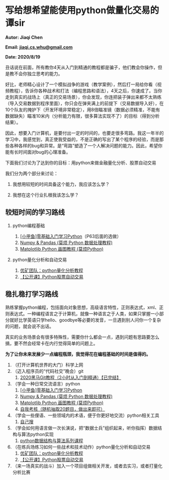 # 写给想希望能使用python做量化交易的谭sir

**Autor: 	Jiaqi Chen**

**Email:	jiaqi.cs.whu@gmail.com**

**Date:	2020/8/19**



丑话说在前面，所有教你4天从入门到精通的教程都是骗子，他们教会你操作，但是教不会你独立思考的能力。

好比，老师精心设计了一个模拟战争的游戏（教学案例），然后打一局给你看（视频教程），告诉你各种战术和打法（编程思路和语法），4天之后，你速成了。当你走到真实的战场上（真正的交易场景），你会发现，你连把装子弹出来都不太熟练（导入交易数据到程序里面），你只会在弹夹满上的前提下（交易数据导入好），在10个队友的掩护下（开发环境非常稳定），用8倍瞄准镜（数据必须精准，不能有数据缺失）瞄准10米内（分析能力有限，很多算法实现不了）的目标（得到分析结果）。

因此，想要入门计算机，是要付出一定的时间的，也要走很多弯路。我这一年半的学习中，我感觉到，真正使我受益的，不是正确的写出了某个程序的经验，而是那些各种各样的bug和异常。是“弯路”塑造了一个人解决问题的能力。因此，希望你能有长时间面对bug的心理准备。

下面我们讨论为了达到你的目标：用python来做金融量化分析、股票自动交易

我们分为两个部分来讨论：

1. 我想用较短的时间具备这个能力，我应该怎么学？

2. 我想在这个行业扎根我该怎么学？

   

## 较短时间的学习路线

1. python编程基础
   1. [[小甲鱼]零基础入门学习Python](https://www.bilibili.com/video/BV1xs411Q799?from=search&seid=10853310807908756322)（P63后面的选做）
   2. [Numpy & Pandas (莫烦 Python 数据处理教程)](https://www.bilibili.com/video/BV1Ex411L7oT?from=search&seid=441246458494693921)
   3. [Matplotlib Python 画图教程 (莫烦Python)](https://www.bilibili.com/video/BV1Jx411L7LU?from=search&seid=441246458494693921)

2. python量化分析和自动交易
   1. [优矿团队：python量化分析教程](https://wizardforcel.gitbooks.io/python-quant-uqer/content/)
   2. [【公开课】Python股票自动交易](https://space.bilibili.com/25181546/channel/detail?cid=42838)

## 稳扎稳打学习路线

熟练掌握python编程，包括面向对象思想，高级语言特性，正则表达式，xml、正则表达式。一种编程语言之于计算机，就像一种语言之于人类，如果只掌握一小部分就好比学英语只学hello、goodbye等必要的发音，一旦遇到别人问你一个复杂的问题，就会说不出话。

真实的业务场景会有很多特殊性，需要你什么都会一点，遇到问题有思路要怎么搞，要不然会经常卡在内行觉得简单的问题上。

**为了让你未来发展少一点编程瓶颈，我觉得花在编程基础的时间是值得的。**



1. （打开计算机世界的大门）科学上网
2. （迈入程序员的“代码社交”晚会）git
   1. [2020黑马Git教程（2小时从入门到精通）【已完结】](https://www.bilibili.com/video/BV1fK4y1b7XL?from=search&seid=12811807624269392134)
3. （学会一种日常交流语言）python
   1. [[小甲鱼]零基础入门学习Python](https://www.bilibili.com/video/BV1xs411Q799?from=search&seid=10853310807908756322)
   2. [Numpy & Pandas (莫烦 Python 数据处理教程)](https://www.bilibili.com/video/BV1Ex411L7oT?from=search&seid=441246458494693921)
   3. [Matplotlib Python 画图教程 (莫烦Python)](https://www.bilibili.com/video/BV1Jx411L7LU?from=search&seid=441246458494693921)
   4. [自我考核（随机抽取20题目，做出来即可）](https://www.runoob.com/python/python-exercise-example1.html)
4. （学会一些俚语、一些领域内的术语，便于你更好地交流）python相关工具
   1. [自己搜](https://blog.csdn.net/itcastcpp/article/details/75807811)
5. （学会如何用语言做一次长演说，把“数据士兵”组织起来，听你指挥）数据结构与算法python实现
   1. [python数据结构与算法系列课程](https://www.bilibili.com/video/BV18W411T7Vv?p=41)
6. （在练兵场练习如何一些战术和技术动作）python量化分析和自动交易
   1. [优矿团队：python量化分析教程](https://wizardforcel.gitbooks.io/python-quant-uqer/content/)
   2. [【公开课】Python股票自动交易](https://space.bilibili.com/25181546/channel/detail?cid=42838)
7. （来一场真实的战斗）加入一个项目组做相关开发，或者去实习，或者打量化分析比赛


